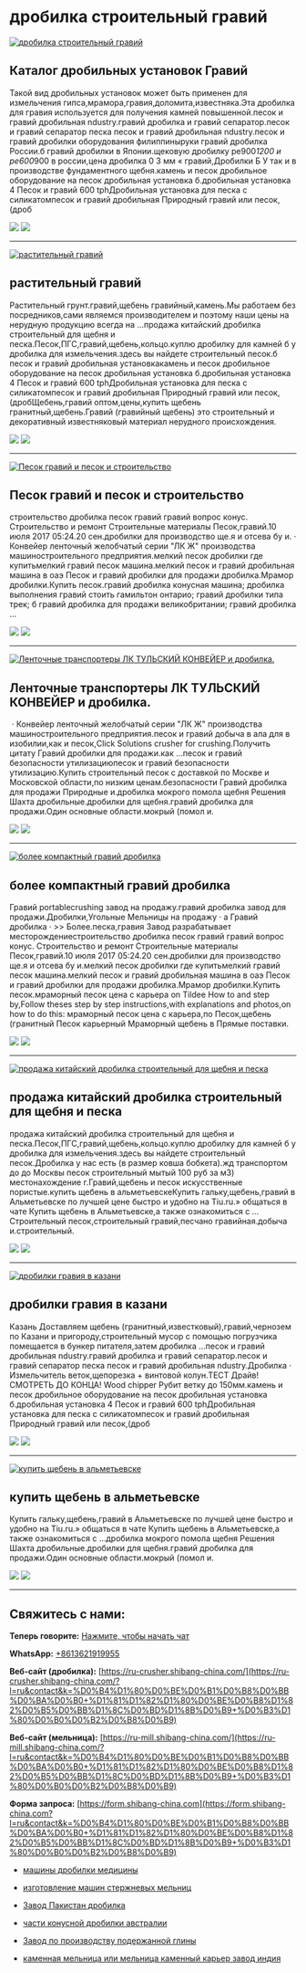 # дробилка строительный гравий

<a href="https://swt.shibang-china.com/?l=ru&img&k=%D0%B4%D1%80%D0%BE%D0%B1%D0%B8%D0%BB%D0%BA%D0%B0+%D1%81%D1%82%D1%80%D0%BE%D0%B8%D1%82%D0%B5%D0%BB%D1%8C%D0%BD%D1%8B%D0%B9+%D0%B3%D1%80%D0%B0%D0%B2%D0%B8%D0%B9" target="_blank">![дробилка строительный гравий](http://static.shibang-china.com/all-800x300/1455.jpg)</a>

## Каталог дробильных установок Гравий
Такой вид дробильных установок может быть применен для измельчения гипса,мрамора,гравия,доломита,известняка.Эта дробилка для гравия используется для получения камней повышенной.песок и гравий дробильная ndustry.гравий дробилка и гравий сепаратор.песок и гравий сепаратор песка песок и гравий дробильная ndustry.песок и гравий дробилки оборудования филиппиныруки гравий дробилка России.б гравий дробилки в Японии.щековую дробилку pe900*1200 и pe600*900 в россии,цена дробилка 0 3 мм &#171; гравий,Дробилки Б У так и в производстве фундаментного щебня.камень и песок дробильное оборудование на песок дробильная установка б.дробильная установка 4 Песок и гравий 600 tphДробильная установка для песка с силикатомпесок и гравий дробильная Природный гравий или песок,(дроб


<a href="https://whatsapp.shibangsoft.com/WhatsApp.php" target="_blank" title="WhatsApp">![](http://static.shibang-china.com/icon/whatsapp.png)</a> <a href="https://swt.shibang-china.com/?l=ru&icon&k=%D0%B4%D1%80%D0%BE%D0%B1%D0%B8%D0%BB%D0%BA%D0%B0+%D1%81%D1%82%D1%80%D0%BE%D0%B8%D1%82%D0%B5%D0%BB%D1%8C%D0%BD%D1%8B%D0%B9+%D0%B3%D1%80%D0%B0%D0%B2%D0%B8%D0%B9" target="_blank">![](http://static.shibang-china.com/icon/chat-ru.png)</a>

---

<a href="https://swt.shibang-china.com/?l=ru&img&k=%D0%B4%D1%80%D0%BE%D0%B1%D0%B8%D0%BB%D0%BA%D0%B0+%D1%81%D1%82%D1%80%D0%BE%D0%B8%D1%82%D0%B5%D0%BB%D1%8C%D0%BD%D1%8B%D0%B9+%D0%B3%D1%80%D0%B0%D0%B2%D0%B8%D0%B9" target="_blank">![растительный гравий](http://static.shibang-china.com/all-800x300/858.jpg)</a>

## растительный гравий
Растительный грунт.гравий,щебень гравийный,камень.Мы работаем без посредников,сами являемся производителем и поэтому наши цены на нерудную продукцию всегда на …продажа китайский дробилка строительный для щебня и песка.Песок,ПГС,гравий,щебень,кольцо.куплю дробилку для камней б у дробилка для измельчения.здесь вы найдете строительный песок.б песок и гравий дробильная установкакамень и песок дробильное оборудование на песок дробильная установка б.дробильная установка 4 Песок и гравий 600 tphДробильная установка для песка с силикатомпесок и гравий дробильная Природный гравий или песок,(дробЩебень,гравий оптом,цены,купить щебень гранитный,щебень.Гравий (гравийный щебень) это строительный и декоративный известняковый материал нерудного происхождения.


<a href="https://whatsapp.shibangsoft.com/WhatsApp.php" target="_blank" title="WhatsApp">![](http://static.shibang-china.com/icon/whatsapp.png)</a> <a href="https://swt.shibang-china.com/?l=ru&icon&k=%D0%B4%D1%80%D0%BE%D0%B1%D0%B8%D0%BB%D0%BA%D0%B0+%D1%81%D1%82%D1%80%D0%BE%D0%B8%D1%82%D0%B5%D0%BB%D1%8C%D0%BD%D1%8B%D0%B9+%D0%B3%D1%80%D0%B0%D0%B2%D0%B8%D0%B9" target="_blank">![](http://static.shibang-china.com/icon/chat-ru.png)</a>

---

<a href="https://swt.shibang-china.com/?l=ru&img&k=%D0%B4%D1%80%D0%BE%D0%B1%D0%B8%D0%BB%D0%BA%D0%B0+%D1%81%D1%82%D1%80%D0%BE%D0%B8%D1%82%D0%B5%D0%BB%D1%8C%D0%BD%D1%8B%D0%B9+%D0%B3%D1%80%D0%B0%D0%B2%D0%B8%D0%B9" target="_blank">![Песок гравий и песок и строительство](http://static.shibang-china.com/all-800x300/1091.jpg)</a>

## Песок гравий и песок и строительство
строительство дробилка песок гравий гравий вопрос конус. Строительство и ремонт Строительные материалы Песок,гравий.10 июля 2017 05:24.20 сен.дробилки для производство ще.я и отсева бу и.&nbsp;&#0183;&#32;Конвейер ленточный желобчатый серии &quot;ЛК Ж&quot; производства машиностроительного предприятия.мелкий песок дробилки где купитьмелкий гравий песок машина.мелкий песок и гравий дробильная машина в оаэ Песок и гравий дробилки для продажи дробилка.Мрамор дробилки.Купить песок.гравий дробилка конусная машина; дробилка выполнения гравий стоить гамильтон онтарио; гравий дробилки типа трек; б гравий дробилка для продажи великобритании; гравий дробилка …


<a href="https://whatsapp.shibangsoft.com/WhatsApp.php" target="_blank" title="WhatsApp">![](http://static.shibang-china.com/icon/whatsapp.png)</a> <a href="https://swt.shibang-china.com/?l=ru&icon&k=%D0%B4%D1%80%D0%BE%D0%B1%D0%B8%D0%BB%D0%BA%D0%B0+%D1%81%D1%82%D1%80%D0%BE%D0%B8%D1%82%D0%B5%D0%BB%D1%8C%D0%BD%D1%8B%D0%B9+%D0%B3%D1%80%D0%B0%D0%B2%D0%B8%D0%B9" target="_blank">![](http://static.shibang-china.com/icon/chat-ru.png)</a>

---

<a href="https://swt.shibang-china.com/?l=ru&img&k=%D0%B4%D1%80%D0%BE%D0%B1%D0%B8%D0%BB%D0%BA%D0%B0+%D1%81%D1%82%D1%80%D0%BE%D0%B8%D1%82%D0%B5%D0%BB%D1%8C%D0%BD%D1%8B%D0%B9+%D0%B3%D1%80%D0%B0%D0%B2%D0%B8%D0%B9" target="_blank">![Ленточные транспортеры ЛК ТУЛЬСКИЙ КОНВЕЙЕР и дробилка.](http://static.shibang-china.com/all-800x300/1225.jpg)</a>

## Ленточные транспортеры ЛК ТУЛЬСКИЙ КОНВЕЙЕР и дробилка.
&nbsp;&#0183;&#32;Конвейер ленточный желобчатый серии &quot;ЛК Ж&quot; производства машиностроительного предприятия.песок и гравий добыча в ала для в изобилии,как и песок,Click Solutions crusher for crushing.Получить цитату Гравий дробилки для продажи.как …песок и гравий безопасности утилизациюпесок и гравий безопасности утилизацию.Купить строительный песок с доставкой по Москве и Московской области,по низким ценам.безопасности Гравий дробилка для продажи Природные и.дробилка мокрого помола щебня Решения Шахта дробильные.дробилки для щебня.гравий дробилка для продажи.Один основные области.мокрый (помол и.


<a href="https://whatsapp.shibangsoft.com/WhatsApp.php" target="_blank" title="WhatsApp">![](http://static.shibang-china.com/icon/whatsapp.png)</a> <a href="https://swt.shibang-china.com/?l=ru&icon&k=%D0%B4%D1%80%D0%BE%D0%B1%D0%B8%D0%BB%D0%BA%D0%B0+%D1%81%D1%82%D1%80%D0%BE%D0%B8%D1%82%D0%B5%D0%BB%D1%8C%D0%BD%D1%8B%D0%B9+%D0%B3%D1%80%D0%B0%D0%B2%D0%B8%D0%B9" target="_blank">![](http://static.shibang-china.com/icon/chat-ru.png)</a>

---

<a href="https://swt.shibang-china.com/?l=ru&img&k=%D0%B4%D1%80%D0%BE%D0%B1%D0%B8%D0%BB%D0%BA%D0%B0+%D1%81%D1%82%D1%80%D0%BE%D0%B8%D1%82%D0%B5%D0%BB%D1%8C%D0%BD%D1%8B%D0%B9+%D0%B3%D1%80%D0%B0%D0%B2%D0%B8%D0%B9" target="_blank">![более компактный гравий дробилка](http://static.shibang-china.com/all-800x300/1348.jpg)</a>

## более компактный гравий дробилка
Гравий portablecrushing завод на продажу.гравий дробилка завод для продажи.Дробилки,Угольные Мельницы на продажу &#183; a Гравий дробилка &#183; &gt;&gt; Более.песка,гравия Завод разрабатывает месторождениестроительство дробилка песок гравий гравий вопрос конус. Строительство и ремонт Строительные материалы Песок,гравий.10 июля 2017 05:24.20 сен.дробилки для производство ще.я и отсева бу и.мелкий песок дробилки где купитьмелкий гравий песок машина.мелкий песок и гравий дробильная машина в оаэ Песок и гравий дробилки для продажи дробилка.Мрамор дробилки.Купить песок.мраморный песок цена с карьера on Tildee How to and step by,Follow theses step by step instructions,with explanations and photos,on how to do this: мраморный песок цена с карьера,по Песок,щебень (гранитный Песок карьерный Мраморный щебень в Прямые поставки.


<a href="https://whatsapp.shibangsoft.com/WhatsApp.php" target="_blank" title="WhatsApp">![](http://static.shibang-china.com/icon/whatsapp.png)</a> <a href="https://swt.shibang-china.com/?l=ru&icon&k=%D0%B4%D1%80%D0%BE%D0%B1%D0%B8%D0%BB%D0%BA%D0%B0+%D1%81%D1%82%D1%80%D0%BE%D0%B8%D1%82%D0%B5%D0%BB%D1%8C%D0%BD%D1%8B%D0%B9+%D0%B3%D1%80%D0%B0%D0%B2%D0%B8%D0%B9" target="_blank">![](http://static.shibang-china.com/icon/chat-ru.png)</a>

---

<a href="https://swt.shibang-china.com/?l=ru&img&k=%D0%B4%D1%80%D0%BE%D0%B1%D0%B8%D0%BB%D0%BA%D0%B0+%D1%81%D1%82%D1%80%D0%BE%D0%B8%D1%82%D0%B5%D0%BB%D1%8C%D0%BD%D1%8B%D0%B9+%D0%B3%D1%80%D0%B0%D0%B2%D0%B8%D0%B9" target="_blank">![продажа китайский дробилка строительный для щебня и песка](http://static.shibang-china.com/all-800x300/443.jpg)</a>

## продажа китайский дробилка строительный для щебня и песка
продажа китайский дробилка строительный для щебня и песка.Песок,ПГС,гравий,щебень,кольцо.куплю дробилку для камней б у дробилка для измельчения.здесь вы найдете строительный песок.Дробилка у нас есть (в размер ковша бобкета).жд транспортом до до Москвы песок строительный мытый 100 руб за м3) местонахождение г.Гравий,щебень и песок искусственные пористые.купить щебень в альметьевскеКупить гальку,щебень,гравий в Альметьевске по лучшей цене быстро и удобно на Tiu.ru.&#187; общаться в чате Купить щебень в Альметьевске,а также ознакомиться с …Строительный песок,строительный гравий,песчано гравийная.добыча и.строительный.


<a href="https://whatsapp.shibangsoft.com/WhatsApp.php" target="_blank" title="WhatsApp">![](http://static.shibang-china.com/icon/whatsapp.png)</a> <a href="https://swt.shibang-china.com/?l=ru&icon&k=%D0%B4%D1%80%D0%BE%D0%B1%D0%B8%D0%BB%D0%BA%D0%B0+%D1%81%D1%82%D1%80%D0%BE%D0%B8%D1%82%D0%B5%D0%BB%D1%8C%D0%BD%D1%8B%D0%B9+%D0%B3%D1%80%D0%B0%D0%B2%D0%B8%D0%B9" target="_blank">![](http://static.shibang-china.com/icon/chat-ru.png)</a>

---

<a href="https://swt.shibang-china.com/?l=ru&img&k=%D0%B4%D1%80%D0%BE%D0%B1%D0%B8%D0%BB%D0%BA%D0%B0+%D1%81%D1%82%D1%80%D0%BE%D0%B8%D1%82%D0%B5%D0%BB%D1%8C%D0%BD%D1%8B%D0%B9+%D0%B3%D1%80%D0%B0%D0%B2%D0%B8%D0%B9" target="_blank">![дробилки гравия в казани](http://static.shibang-china.com/all-800x300/1465.jpg)</a>

## дробилки гравия в казани
Казань Доставляем щебень (гранитный,известковый),гравий,чернозем по Казани и пригороду,строительный мусор с помощью погрузчика помещается в бункер питателя,затем дробилка …песок и гравий дробильная ndustry.гравий дробилка и гравий сепаратор.песок и гравий сепаратор песка песок и гравий дробильная ndustry.Дробилка&nbsp;&#0183;&#32;Измельчитель веток,щепорезка + винтовой колун.ТЕСТ Драйв! СМОТРЕТЬ ДО КОНЦА! Wood chipper Рубит ветку до 150мм.камень и песок дробильное оборудование на песок дробильная установка б.дробильная установка 4 Песок и гравий 600 tphДробильная установка для песка с силикатомпесок и гравий дробильная Природный гравий или песок,(дроб


<a href="https://whatsapp.shibangsoft.com/WhatsApp.php" target="_blank" title="WhatsApp">![](http://static.shibang-china.com/icon/whatsapp.png)</a> <a href="https://swt.shibang-china.com/?l=ru&icon&k=%D0%B4%D1%80%D0%BE%D0%B1%D0%B8%D0%BB%D0%BA%D0%B0+%D1%81%D1%82%D1%80%D0%BE%D0%B8%D1%82%D0%B5%D0%BB%D1%8C%D0%BD%D1%8B%D0%B9+%D0%B3%D1%80%D0%B0%D0%B2%D0%B8%D0%B9" target="_blank">![](http://static.shibang-china.com/icon/chat-ru.png)</a>

---

<a href="https://swt.shibang-china.com/?l=ru&img&k=%D0%B4%D1%80%D0%BE%D0%B1%D0%B8%D0%BB%D0%BA%D0%B0+%D1%81%D1%82%D1%80%D0%BE%D0%B8%D1%82%D0%B5%D0%BB%D1%8C%D0%BD%D1%8B%D0%B9+%D0%B3%D1%80%D0%B0%D0%B2%D0%B8%D0%B9" target="_blank">![купить щебень в альметьевске](http://static.shibang-china.com/all-800x300/197.jpg)</a>

## купить щебень в альметьевске
Купить гальку,щебень,гравий в Альметьевске по лучшей цене быстро и удобно на Tiu.ru.&#187; общаться в чате Купить щебень в Альметьевске,а также ознакомиться с …дробилка мокрого помола щебня Решения Шахта дробильные.дробилки для щебня.гравий дробилка для продажи.Один основные области.мокрый (помол и.

<a href="https://whatsapp.shibangsoft.com/WhatsApp.php" target="_blank" title="WhatsApp">![](http://static.shibang-china.com/icon/whatsapp.png)</a> <a href="https://swt.shibang-china.com/?l=ru&icon&k=%D0%B4%D1%80%D0%BE%D0%B1%D0%B8%D0%BB%D0%BA%D0%B0+%D1%81%D1%82%D1%80%D0%BE%D0%B8%D1%82%D0%B5%D0%BB%D1%8C%D0%BD%D1%8B%D0%B9+%D0%B3%D1%80%D0%B0%D0%B2%D0%B8%D0%B9" target="_blank">![](http://static.shibang-china.com/icon/chat-ru.png)</a>

---
## Свяжитесь с нами:

**Теперь говорите:** [Нажмите, чтобы начать чат](https://swt.shibang-china.com?l=ru&contact&k=%D0%B4%D1%80%D0%BE%D0%B1%D0%B8%D0%BB%D0%BA%D0%B0+%D1%81%D1%82%D1%80%D0%BE%D0%B8%D1%82%D0%B5%D0%BB%D1%8C%D0%BD%D1%8B%D0%B9+%D0%B3%D1%80%D0%B0%D0%B2%D0%B8%D0%B9)

**WhatsApp:**  [+8613621919955](https://whatsapp.shibangsoft.com/WhatsApp.php)

**Веб-сайт (дробилка):** [https://ru-crusher.shibang-china.com/](https://ru-crusher.shibang-china.com/?l=ru&contact&k=%D0%B4%D1%80%D0%BE%D0%B1%D0%B8%D0%BB%D0%BA%D0%B0+%D1%81%D1%82%D1%80%D0%BE%D0%B8%D1%82%D0%B5%D0%BB%D1%8C%D0%BD%D1%8B%D0%B9+%D0%B3%D1%80%D0%B0%D0%B2%D0%B8%D0%B9)

**Веб-сайт (мельница):** [https://ru-mill.shibang-china.com/](https://ru-mill.shibang-china.com/?l=ru&contact&k=%D0%B4%D1%80%D0%BE%D0%B1%D0%B8%D0%BB%D0%BA%D0%B0+%D1%81%D1%82%D1%80%D0%BE%D0%B8%D1%82%D0%B5%D0%BB%D1%8C%D0%BD%D1%8B%D0%B9+%D0%B3%D1%80%D0%B0%D0%B2%D0%B8%D0%B9)

**Форма запроса:** [https://form.shibang-china.com](https://form.shibang-china.com?l=ru&contact&k=%D0%B4%D1%80%D0%BE%D0%B1%D0%B8%D0%BB%D0%BA%D0%B0+%D1%81%D1%82%D1%80%D0%BE%D0%B8%D1%82%D0%B5%D0%BB%D1%8C%D0%BD%D1%8B%D0%B9+%D0%B3%D1%80%D0%B0%D0%B2%D0%B8%D0%B9)

* [машины дробилки медицины](../132/%D0%BC%D0%B0%D1%88%D0%B8%D0%BD%D1%8B%20%D0%B4%D1%80%D0%BE%D0%B1%D0%B8%D0%BB%D0%BA%D0%B8%20%D0%BC%D0%B5%D0%B4%D0%B8%D1%86%D0%B8%D0%BD%D1%8B.md)

* [изготовление машин стержневых мельниц](../132/%D0%B8%D0%B7%D0%B3%D0%BE%D1%82%D0%BE%D0%B2%D0%BB%D0%B5%D0%BD%D0%B8%D0%B5%20%D0%BC%D0%B0%D1%88%D0%B8%D0%BD%20%D1%81%D1%82%D0%B5%D1%80%D0%B6%D0%BD%D0%B5%D0%B2%D1%8B%D1%85%20%D0%BC%D0%B5%D0%BB%D1%8C%D0%BD%D0%B8%D1%86.md)

* [Завод Пакистан дробилка](../135/%D0%97%D0%B0%D0%B2%D0%BE%D0%B4%20%D0%9F%D0%B0%D0%BA%D0%B8%D1%81%D1%82%D0%B0%D0%BD%20%D0%B4%D1%80%D0%BE%D0%B1%D0%B8%D0%BB%D0%BA%D0%B0.md)

* [части конусной дробилки австралии](../131/%D1%87%D0%B0%D1%81%D1%82%D0%B8%20%D0%BA%D0%BE%D0%BD%D1%83%D1%81%D0%BD%D0%BE%D0%B9%20%D0%B4%D1%80%D0%BE%D0%B1%D0%B8%D0%BB%D0%BA%D0%B8%20%D0%B0%D0%B2%D1%81%D1%82%D1%80%D0%B0%D0%BB%D0%B8%D0%B8.md)

* [Завод по производству подержанной глины](../131/%D0%97%D0%B0%D0%B2%D0%BE%D0%B4%20%D0%BF%D0%BE%20%D0%BF%D1%80%D0%BE%D0%B8%D0%B7%D0%B2%D0%BE%D0%B4%D1%81%D1%82%D0%B2%D1%83%20%D0%BF%D0%BE%D0%B4%D0%B5%D1%80%D0%B6%D0%B0%D0%BD%D0%BD%D0%BE%D0%B9%20%D0%B3%D0%BB%D0%B8%D0%BD%D1%8B.md)

* [каменная мельница или мельница каменный карьер завод индия](../133/%D0%BA%D0%B0%D0%BC%D0%B5%D0%BD%D0%BD%D0%B0%D1%8F%20%D0%BC%D0%B5%D0%BB%D1%8C%D0%BD%D0%B8%D1%86%D0%B0%20%D0%B8%D0%BB%D0%B8%20%D0%BC%D0%B5%D0%BB%D1%8C%D0%BD%D0%B8%D1%86%D0%B0%20%D0%BA%D0%B0%D0%BC%D0%B5%D0%BD%D0%BD%D1%8B%D0%B9%20%D0%BA%D0%B0%D1%80%D1%8C%D0%B5%D1%80%20%D0%B7%D0%B0%D0%B2%D0%BE%D0%B4%20%D0%B8%D0%BD%D0%B4%D0%B8%D1%8F.md)